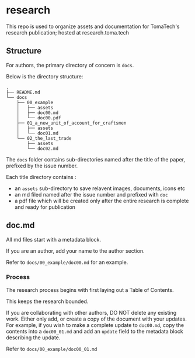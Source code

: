 # research

This repo is used to organize assets and documentation for TomaTech's research publication; hosted at research.toma.tech


## Structure

For authors, the primary directory of concern is `docs`.

Below is the directory structure:

```
.
├── README.md
└── docs
    ├── 00_example
    │   ├── assets
    │   ├── doc00.md
    │   └── doc00.pdf
    ├── 01_a_new_unit_of_account_for_craftsmen
    │   ├── assets
    │   └── doc01.md
    └── 02_the_last_trade
        ├── assets
        └── doc02.md
```


The `docs` folder contains sub-directories named after the title of the paper, prefixed by the issue number.

Each title directory contains :

- an `assets` sub-directory to save relavent images, documents, icons etc
- an md filed named after the issue number and prefixed with `doc`
- a pdf file which will be created only after the entire research is complete and ready for publication


## doc.md

All md files start with a metadata block. 

If you are an author, add your name to the author section.

Refer to `docs/00_example/doc00.md` for an example.


### Process

The research process begins with first laying out a Table of Contents.

This keeps the research bounded.

If you are collaborating with other authors, DO NOT delete any existing work.
Either only add, or create a copy of the document with your updates. For example,
if you wish to make a complete update to `doc00.md`, copy the contents into a 
`doc00_01.md` and add an `update` field to the metadata block describing the update.

Refer to `docs/00_example/doc00_01.md`

